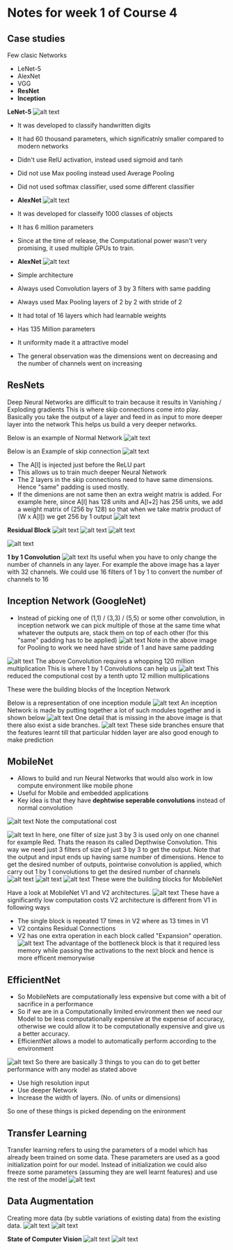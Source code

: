 # Notes for week 1 of Course 4

## Case studies

Few clasic Networks

* LeNet-5
* AlexNet
* VGG
* **ResNet**
* **Inception**

**LeNet-5**
![alt text](imgs/image-15.png)

* It was developed to classify handwritten digits
* It had 60 thousand parameters, which significatnly smaller compared to modern networks
* Didn't use RelU activation, instead used sigmoid and tanh
* Did not use Max pooling instead used Average Pooling
* Did not used softmax classifier, used some different classifier

* **AlexNet**
![alt text](imgs/image-16.png)

* It was developed for classeify 1000 classes of objects
* It has 6 million parameters
* Since at the time of release, the Computational power wasn't very promising, it used multiple GPUs to train.

* **AlexNet**
![alt text](imgs/image-17.png)

* Simple architecture
* Always used Convolution layers of 3 by 3 filters with same padding
* Always used Max Pooling layers of 2 by 2 with stride of 2
* It had total of 16 layers which had learnable weights
* Has 135 Million parameters
* It uniformity made it a attractive model
* The general observation was the dimensions went on decreasing and the number of channels went on increasing

## ResNets

Deep Neural Networks are difficult to train because it results in Vanishing / Exploding gradients
This is where skip connections come into play. Basically you take the output of a layer and feed in as input to more deeper layer into the network
This helps us build a very deeper networks.

Below is an example of Normal Network
![alt text](imgs/image-18.png)

Below is an Example of skip connection
![alt text](imgs/image-19.png)

* The A[l] is injected just before the ReLU part
* This allows us to train much deeper Neural Network
* The 2 layers in the skip connections need to have same dimensions. Hence "same" padding is used mostly.
* If the dimenions are not same then an extra weight matrix is added.
For example here, since A[l] has 128 units and A[l+2] has 256 units, we add a weight matrix of (256 by 128) so that when we take matrix product of (W x A[l]) we get 256 by 1 output
![alt text](imgs/image-23.png)

**Residual Block**
![alt text](imgs/image-20.png)
![alt text](imgs/image-21.png)
![alt text](imgs/image-22.png)

![alt text](imgs/image-24.png)

**1 by 1 Convolution**
![alt text](imgs/image-25.png)
Its useful when you have to only change the number of channels in any layer.
For example the above image has a layer with 32 channels. We could use 16 filters of 1 by 1 to convert the number of channels to 16

## Inception Network (GoogleNet)

* Instead of picking one of (1,1) / (3,3) / (5,5) or some other convolution, in inception network we can pick multiple of those at the same time what whatever the outputs are, stack them on top of each other (for this "same" padding has to be applied)
![alt text](imgs/image-26.png)
Note in the above image for Pooling to work we need have stride of 1 and have same padding

![alt text](imgs/image-29.png)
The above Convolution requires a whopping 120 million multiplication
This is where 1 by 1 Convolutions can help us
![alt text](imgs/image-30.png)
This reduced the computional cost by a tenth upto 12 million multiplications

These were the building blocks of the Inception Network

Below is a representation of one inception module
![alt text](imgs/image-31.png)
An inception Network is made by putting together a lot of such modules together and is shown below
![alt text](imgs/image-32.png)
One detail that is missing in the above image is that there also exist a side branches.
![alt text](imgs/image-33.png)
These side branches ensure that the features learnt till that particular hidden layer are also good enough to make prediction

## MobileNet

* Allows to build and run Neural Networks that would also work in low compute environment like mobile phone
* Useful for Mobile and embedded applications
* Key idea is that they have **dephtwise seperable convolutions** instead of normal convolution

![alt text](imgs/image-34.png)
Note the computational cost

![alt text](imgs/image-35.png)
In here, one filter of size just 3 by 3  is used only on one channel for example Red. Thats the reason its called Depthwise Convolution. This way we need just 3 filters of size of just 3 by 3 to get the output.
Note that the output and input ends up having same number of dimensions.
Hence to get the desired number of outputs, pointwise convolution is applied, which carry out 1 by 1 convolutions to get the desired number of channels
![alt text](imgs/image-36.png)
![alt text](imgs/image-37.png)
![alt text](imgs/image-38.png)
These were the building blocks for MobileNet

Have a look at MobileNet V1 and V2 architectures.
![alt text](imgs/image-39.png)
These have a significantly low computation costs
V2 architecture is different from V1 in following ways

* The single block is repeated 17 times in V2 where as 13 times in V1
* V2 contains Residual Connections
* V2 has one extra operation in each block called "Expansion" operation.
![alt text](imgs/image-40.png)
The advantage of the bottleneck block is that it required less memory while passing the activations to the next block and hence is more efficent memorywise

## EfficientNet

* So MobileNets are computationally less expensive but come with a bit of sacrifice in a performance
* So if we are in a Computationally limited environment then we need our Model to be less computationally expensive at the expense of accuracy, otherwise we could allow it to be computationally expensive and give us a better accuracy.
* EfficientNet allows a model to automatically perform according to the environment

![alt text](imgs/image-41.png)
So there are basically 3 things to you can do to get better performance with any model as stated above

* Use high resolution input
* Use deeper Network
* Increase the width of layers. (No. of units or dimensions)

So one of these things is picked depending on the enironment

## Transfer Learning

Transfer learning refers to using the parameters of a model which has already been trained on some data. These parameters are used as a good initialization point for our model.
Instead of initialization we could also freeze some parameters (assuming they are well learnt features) and use the rest of the model
![alt text](imgs/image-42.png)

## Data Augmentation

Creating more data (by subtle variations of existing data) from the existing data.
![alt text](imgs/image-43.png)
![alt text](imgs/image-44.png)

**State of Computer Vision**
![alt text](imgs/image-45.png)
![alt text](imgs/image-46.png)
